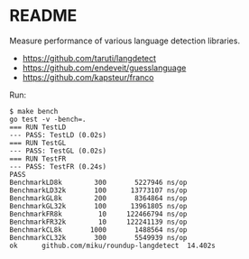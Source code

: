 README
======

Measure performance of various language detection libraries.

* https://github.com/taruti/langdetect
* https://github.com/endeveit/guesslanguage
* https://github.com/kapsteur/franco

Run:

    $ make bench
    go test -v -bench=.
    === RUN TestLD
    --- PASS: TestLD (0.02s)
    === RUN TestGL
    --- PASS: TestGL (0.02s)
    === RUN TestFR
    --- PASS: TestFR (0.24s)
    PASS
    BenchmarkLD8k        300       5227946 ns/op
    BenchmarkLD32k       100      13773107 ns/op
    BenchmarkGL8k        200       8364864 ns/op
    BenchmarkGL32k       100      13961805 ns/op
    BenchmarkFR8k         10     122466794 ns/op
    BenchmarkFR32k        10     122241139 ns/op
    BenchmarkCL8k       1000       1488564 ns/op
    BenchmarkCL32k       300       5549939 ns/op
    ok      github.com/miku/roundup-langdetect  14.402s
